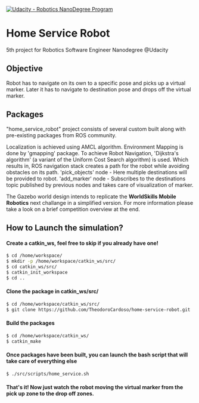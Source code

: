 [![Udacity - Robotics NanoDegree Program](https://s3-us-west-1.amazonaws.com/udacity-robotics/Extra+Images/RoboND_flag.png)](https://www.udacity.com/robotics)
# Home Service Robot

5th project for Robotics Software Engineer Nanodegree @Udacity

## Objective
Robot has to navigate on its own to a specific pose and picks up a virtual marker.
Later it has to navigate to destination pose and drops off the virtual marker.

## Packages
"home_service_robot" project consists of several custom built along with pre-existing packages from ROS community.

Localization is achieved using AMCL algorithm.
Environment Mapping is done by 'gmapping' package.
To achieve Robot Navigation, 'Dijkstra's algorithm' (a variant of the Uniform Cost Search algorithm) is used. Which results in, ROS navigation stack creates a path for the robot while avoiding obstacles on its path.
'pick_objects' node - Here multiple destinations will be provided to robot.
'add_marker' node - Subscribes to the destinations topic published by previous nodes and takes care of visualization of marker.

The Gazebo world design intends to replicate the **WorldSkills Mobile Robotics** next challange in a simplified version.
For more information please take a look on a brief competition overview at the end.

## How to Launch the simulation?

#### Create a catkin_ws, feel free to skip if you already have one!
```sh
$ cd /home/workspace/
$ mkdir -p /home/workspace/catkin_ws/src/
$ cd catkin_ws/src/
$ catkin_init_workspace
$ cd ..
```

#### Clone the package in catkin_ws/src/
```sh
$ cd /home/workspace/catkin_ws/src/
$ git clone https://github.com/TheodoroCardoso/home-service-robot.git
```

#### Build the packages
```sh
$ cd /home/workspace/catkin_ws/ 
$ catkin_make
```

#### Once packages have been built, you can launch the bash script that will take care of everything else
```sh
$ ./src/scripts/home_service.sh
```

#### That's it! Now just watch the robot moving the virtual marker from the pick up zone to the drop off zones.
